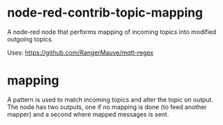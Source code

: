 # node-red-contrib-topic-mapping

A node-red node that performs mapping of incoming topics into modified outgoing topics.

Uses:
https://github.com/RangerMauve/mqtt-regex

# mapping

A pattern is used to match incoming topics and alter the topic on output. The node has two outputs, one if no mapping is done (to feed another mapper) and a second where mapped messages is sent.
